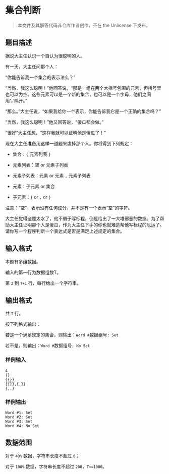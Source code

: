 # 集合判断

> 本文件及其解答代码非仓库作者创作，不在 the Unlicense 下发布。

## 题目描述

据说大主任认识一个自认为很聪明的人。

有一天，大主任问那个人：

“你能告诉我一个集合的表示法么？”

“当然，我这么聪明！”他回答说，“那是一组在两个大括号包围的元素，但括号里也可以为空。这些元素可以是一个新的集合，也可以是一个字母，他们之间用‘，’隔开。”

“那么。”大主任说，“如果我给你一个表示，你能告诉我它是一个正确的集合吗？”

“当然，我这么聪明！”他又回答说，“傻瓜都会做。”

“很好”大主任想，“这样我就可以证明他是傻瓜了！”

现在大主任准备用这样一道题来虐掉那个人。你将得到下列规定：

- 集合：`{` 元素列表 `}`

- 元素列表：空 or 元素子列表

- 元素子列表：元素 or 元素 `,` 元素子列表

- 元素：子元素 or 集合

- 子元素：`{` or `,` or `}`

注意：“空”，表示没有任何成分，并不是有一个表示“空”的字符。

大主任觉得这题太水了，他不屑于写标程，倒是给出了一大堆邪恶的数据。为了帮助大主任证明那个人是傻瓜，作为大主任下手的你也就难逃帮他写标程的厄运了。请你写一个程序判断一个表达式是否是满足上述规定的集合。

## 输入格式

本题有多组数据。

输入的第一行为数据组数T。

第 `2` 到 `T+1` 行，每行给出一个字符串。

## 输出格式

共 `T` 行。

按下列格式输出：

若是一个满足规定的集合，则输出：`Word #`数据组号`: Set`

若不是，则输出：`Word #`数据组号`: No Set`

### 样例输入

```
4
{}
{{}}
{{}},{,}}
{,,}

```

### 样例输出

```
Word #1: Set
Word #2: Set
Word #3: Set
Word #4: No Set

```
## 数据范围

对于 `40%` 数据，字符串长度不超过 `6`；

对于 `100%` 数据，字符串长度不超过 `200`，`T<=1000`。
